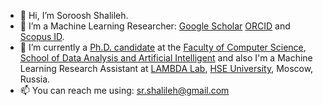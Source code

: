 - 👋 Hi, I’m Soroosh Shalileh.
- 👀 I’m a Machine Learning Researcher: [Google Scholar](https://scholar.google.ru/citations?user=3Fe4hWAAAAAJ&hl=en&oi=ao) [ORCID](https://orcid.org/0000-0001-6226-4990) and [ Scopus ID](https://www.scopus.com/authid/detail.uri?partnerID=HzOxMe3b&authorId=57202057084&origin=inward).
- 🌱 I’m currently a [Ph.D. candidate](https://www.hse.ru/en/org/persons/316426865) at the [Faculty of Computer Science](https://cs.hse.ru/en/), [School of Data Analysis and Artificial Intelligent](https://cs.hse.ru/en/ai/) and also I'm a Machine Learning Research Assistant at [LAMBDA Lab](https://cs.hse.ru/en/lambda/), [HSE University](https://www.hse.ru/en), Moscow, Russia.
- 📫 You can reach me using: sr.shalileh@gmail.com 

<!---
Sorooshi/Sorooshi is a ✨ special ✨ repository because its `README.md` (this file) appears on your GitHub profile.
You can click the Preview link to take a look at your changes.
--->
